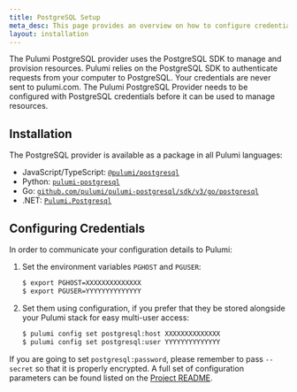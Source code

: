 ```yaml
---
title: PostgreSQL Setup
meta_desc: This page provides an overview on how to configure credentials for the Pulumi PostgreSQL Provider.
layout: installation
---
```


The Pulumi PostgreSQL provider uses the PostgreSQL SDK to manage and provision resources.
Pulumi relies on the PostgreSQL SDK to authenticate requests from your computer to PostgreSQL. Your credentials are never sent
to pulumi.com.
The Pulumi PostgreSQL Provider needs to be configured with PostgreSQL credentials
before it can be used to manage resources.

## Installation

The PostgreSQL provider is available as a package in all Pulumi languages:

* JavaScript/TypeScript: [`@pulumi/postgresql`](https://www.npmjs.com/package/@pulumi/postgresql)
* Python: [`pulumi-postgresql`](https://pypi.org/project/pulumi-postgresql/)
* Go: [`github.com/pulumi/pulumi-postgresql/sdk/v3/go/postgresql`](https://github.com/pulumi/pulumi-postgresql)
* .NET: [`Pulumi.Postgresql`](https://www.nuget.org/packages/Pulumi.Postgresql)

## Configuring Credentials

In order to communicate your configuration details to Pulumi:

1. Set the environment variables `PGHOST` and `PGUSER`:

    ```bash
    $ export PGHOST=XXXXXXXXXXXXXX
    $ export PGUSER=YYYYYYYYYYYYYY
    ```

1. Set them using configuration, if you prefer that they be stored alongside your Pulumi stack for easy multi-user access:

    ```bash
    $ pulumi config set postgresql:host XXXXXXXXXXXXXX
    $ pulumi config set postgresql:user YYYYYYYYYYYYYY
    ```

If you are going to set `postgresql:password`, please remember to pass `--secret` so that it is properly encrypted. A full set
of configuration parameters can be found listed on the [Project README](https://github.com/pulumi/pulumi-postgresql/blob/master/README.md).
